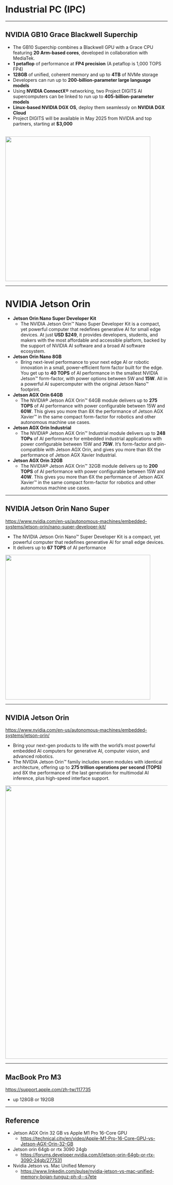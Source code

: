 # Industrial PC (IPC)


---
## NVIDIA GB10 Grace Blackwell Superchip
*  The GB10 Superchip combines a Blackwell GPU with a Grace CPU featuring **20 Arm-based cores**, developed in collaboration with MediaTek.
* **1 petaflop** of performance at **FP4 precision** (A petaflop is 1,000 TOPS FP4)
* **128GB** of unified, coherent memory and up to **4TB** of NVMe storage
* Developers can run up to **200-billion-parameter large language models**
* Using **NVIDIA ConnectX®** networking, two Project DIGITS AI supercomputers can be linked to run up to **405-billion-parameter models**
* **Linux-based NVIDIA DGX OS**, deploy them seamlessly on **NVIDIA DGX Cloud**
* Project DIGITS will be available in May 2025 from NVIDIA and top partners, starting at **$3,000**

<br/>
<img src="https://github.com/user-attachments/assets/926a0963-1248-4a10-a49f-961c836bf46d" width=450>


---
# NVIDIA Jetson Orin

* **Jetson Orin Nano Super Developer Kit**
    * The NVIDIA Jetson Orin™ Nano Super Developer Kit is a compact, yet powerful computer that redefines generative AI for small edge devices. At just **USD $249**, it provides developers, students, and makers with the most affordable and accessible platform, backed by the support of NVIDIA AI software and a broad AI software ecosystem.  
* **Jetson Orin Nano 8GB**
    * Bring next-level performance to your next edge AI or robotic innovation in a small, power-efficient form factor built for the edge. You get up to **40 TOPS** of AI performance in the smallest NVIDIA Jetson™ form-factor, with power options between 5W and **15W**. All in a powerful AI supercomputer with the original Jetson Nano™ footprint.  
* **Jetson AGX Orin 64GB**
    * The NVIDIA® Jetson AGX Orin™ 64GB module delivers up to **275 TOPS** of AI performance with power configurable between 15W and **60W**. This gives you more than 8X the performance of Jetson AGX Xavier™ in the same compact form-factor for robotics and other autonomous machine use cases.
* **Jetson AGX Orin Industrial**
    * The NVIDIA® Jetson AGX Orin™ Industrial module delivers up to **248 TOPs** of AI performance for embedded industrial applications with power configurable between 15W and **75W**. It’s form-factor and pin-compatible with Jetson AGX Orin, and gives you more than 8X the performance of Jetson AGX Xavier Industrial.
* **Jetson AGX Orin 32GB**
    * The NVIDIA® Jetson AGX Orin™ 32GB module delivers up to **200 TOPS** of AI performance with power configurable between 15W and **40W**. This gives you more than 6X the performance of Jetson AGX Xavier™ in the same compact form-factor for robotics and other autonomous machine use cases.

---
## NVIDIA Jetson Orin Nano Super
https://www.nvidia.com/en-us/autonomous-machines/embedded-systems/jetson-orin/nano-super-developer-kit/

* The NVIDIA Jetson Orin Nano™ Super Developer Kit is a compact, yet powerful computer that redefines generative AI for small edge devices.
* It delivers up to **67 TOPS** of AI performance

<img src="https://github.com/user-attachments/assets/b17f9f23-76ab-4956-a94f-cf21b4258d70" width=450>


---
## NVIDIA Jetson Orin
https://www.nvidia.com/en-us/autonomous-machines/embedded-systems/jetson-orin/

* Bring your next-gen products to life with the world’s most powerful embedded AI computers for generative AI, computer vision, and advanced robotics.
* The NVIDIA Jetson Orin™ family includes seven modules with identical architecture, offering up to **275 trillion operations per second (TOPS)** and 8X the performance of the last generation for multimodal AI inference, plus high-speed interface support.

<img src="https://github.com/user-attachments/assets/4182120f-e9a2-4cb9-a41e-6ef70108c12f" width=850>

---
## MacBook Pro M3
https://support.apple.com/zh-tw/117735

* up 128GB or 192GB

---
## Reference

* Jetson AGX Orin 32 GB vs Apple M1 Pro 16-Core GPU
   * https://technical.city/en/video/Apple-M1-Pro-16-Core-GPU-vs-Jetson-AGX-Orin-32-GB
* Jetson orin 64gb or rtx 3090 24gb
   * https://forums.developer.nvidia.com/t/jetson-orin-64gb-or-rtx-3090-24gb/277531
* Nvidia Jetson vs. Mac Unified Memory
   * https://www.linkedin.com/pulse/nvidia-jetson-vs-mac-unified-memory-bojan-tunguz-ph-d--s7ete
